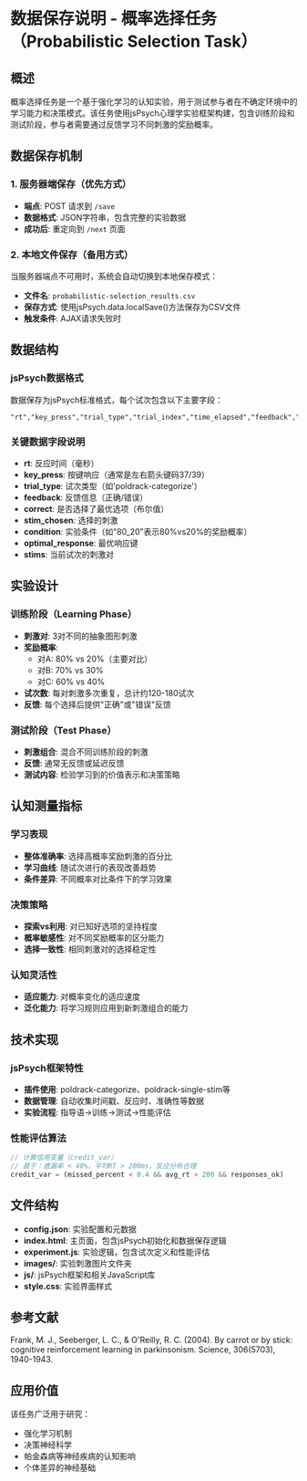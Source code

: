 # 数据保存说明 - 概率选择任务（Probabilistic Selection Task）

## 概述
概率选择任务是一个基于强化学习的认知实验，用于测试参与者在不确定环境中的学习能力和决策模式。该任务使用jsPsych心理学实验框架构建，包含训练阶段和测试阶段，参与者需要通过反馈学习不同刺激的奖励概率。

## 数据保存机制

### 1. 服务器端保存（优先方式）
- **端点**: POST 请求到 `/save`
- **数据格式**: JSON字符串，包含完整的实验数据
- **成功后**: 重定向到 `/next` 页面

### 2. 本地文件保存（备用方式）
当服务器端点不可用时，系统会自动切换到本地保存模式：
- **文件名**: `probabilistic-selection_results.csv`
- **保存方式**: 使用jsPsych.data.localSave()方法保存为CSV文件
- **触发条件**: AJAX请求失败时

## 数据结构

### jsPsych数据格式
数据保存为jsPsych标准格式，每个试次包含以下主要字段：

```csv
"rt","key_press","trial_type","trial_index","time_elapsed","feedback","correct","stim_chosen","trial_num","condition","optimal_response","stims","possible_responses",...
```

### 关键数据字段说明
- **rt**: 反应时间（毫秒）
- **key_press**: 按键响应（通常是左右箭头键码37/39）
- **trial_type**: 试次类型（如'poldrack-categorize'）
- **feedback**: 反馈信息（正确/错误）
- **correct**: 是否选择了最优选项（布尔值）
- **stim_chosen**: 选择的刺激
- **condition**: 实验条件（如"80_20"表示80%vs20%的奖励概率）
- **optimal_response**: 最优响应键
- **stims**: 当前试次的刺激对

## 实验设计

### 训练阶段（Learning Phase）
- **刺激对**: 3对不同的抽象图形刺激
- **奖励概率**: 
  - 对A: 80% vs 20%（主要对比）
  - 对B: 70% vs 30%
  - 对C: 60% vs 40%
- **试次数**: 每对刺激多次重复，总计约120-180试次
- **反馈**: 每个选择后提供"正确"或"错误"反馈

### 测试阶段（Test Phase）
- **刺激组合**: 混合不同训练阶段的刺激
- **反馈**: 通常无反馈或延迟反馈
- **测试内容**: 检验学习到的价值表示和决策策略

## 认知测量指标

### 学习表现
- **整体准确率**: 选择高概率奖励刺激的百分比
- **学习曲线**: 随试次进行的表现改善趋势
- **条件差异**: 不同概率对比条件下的学习效果

### 决策策略
- **探索vs利用**: 对已知好选项的坚持程度
- **概率敏感性**: 对不同奖励概率的区分能力
- **选择一致性**: 相同刺激对的选择稳定性

### 认知灵活性
- **适应能力**: 对概率变化的适应速度
- **泛化能力**: 将学习规则应用到新刺激组合的能力

## 技术实现

### jsPsych框架特性
- **插件使用**: poldrack-categorize、poldrack-single-stim等
- **数据管理**: 自动收集时间戳、反应时、准确性等数据
- **实验流程**: 指导语→训练→测试→性能评估

### 性能评估算法
```javascript
// 计算信用变量（credit_var）
// 基于：遗漏率 < 40%，平均RT > 200ms，反应分布合理
credit_var = (missed_percent < 0.4 && avg_rt > 200 && responses_ok)
```

## 文件结构
- **config.json**: 实验配置和元数据
- **index.html**: 主页面，包含jsPsych初始化和数据保存逻辑
- **experiment.js**: 实验逻辑，包含试次定义和性能评估
- **images/**: 实验刺激图片文件夹
- **js/**: jsPsych框架和相关JavaScript库
- **style.css**: 实验界面样式

## 参考文献
Frank, M. J., Seeberger, L. C., & O'Reilly, R. C. (2004). By carrot or by stick: cognitive reinforcement learning in parkinsonism. Science, 306(5703), 1940-1943.

## 应用价值
该任务广泛用于研究：
- 强化学习机制
- 决策神经科学
- 帕金森病等神经疾病的认知影响
- 个体差异的神经基础
